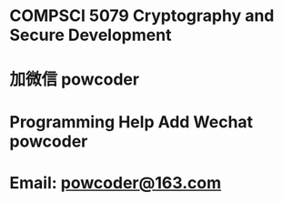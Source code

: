 # COMPSCI 5079 Cryptography and Secure Development
# 加微信 powcoder

# Programming Help Add Wechat powcoder

# Email: powcoder@163.com

